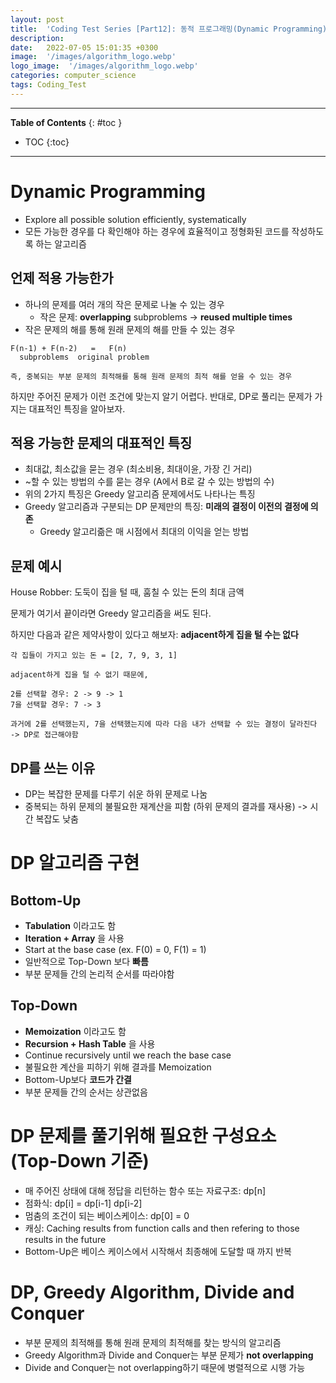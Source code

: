 ```yaml
---
layout: post
title:  'Coding Test Series [Part12]: 동적 프로그래밍(Dynamic Programming)'
description: 
date:   2022-07-05 15:01:35 +0300
image:  '/images/algorithm_logo.webp'
logo_image:  '/images/algorithm_logo.webp'
categories: computer_science
tags: Coding_Test
---
```

---

**Table of Contents**
{: #toc }
*  TOC
{:toc}

---

# Dynamic Programming

- Explore all possible solution efficiently, systematically
- 모든 가능한 경우를 다 확인해야 하는 경우에 효율적이고 정형화된 코드를 작성하도록 하는 알고리즘

## 언제 적용 가능한가

- 하나의 문제를 여러 개의 작은 문제로 나눌 수 있는 경우
  - 작은 문제: **overlapping** subproblems -> **reused multiple times**
- 작은 문제의 해를 통해 원래 문제의 해를 만들 수 있는 경우

```
F(n-1) + F(n-2)   =   F(n)
  subproblems  original problem
```

```
즉, 중복되는 부분 문제의 최적해를 통해 원래 문제의 최적 해를 얻을 수 있는 경우
```

하지만 주어진 문제가 이런 조건에 맞는지 알기 어렵다. 반대로, DP로 풀리는 문제가 가지는 대표적인 특징을 알아보자.  

## 적용 가능한 문제의 대표적인 특징

- 최대값, 최소값을 묻는 경우 (최소비용, 최대이윤, 가장 긴 거리)
- ~할 수 있는 방법의 수를 묻는 경우 (A에서 B로 갈 수 있는 방법의 수)
- 위의 2가지 특징은 Greedy 알고리즘 문제에서도 나타나는 특징
- Greedy 알고리즘과 구분되는 DP 문제만의 특징: **미래의 결정이 이전의 결정에 의존**
  - Greedy 알고리즒은 매 시점에서 최대의 이익을 얻는 방법

## 문제 예시

House Robber: 도둑이 집을 털 때, 훔칠 수 있는 돈의 최대 금액  

문제가 여기서 끝이라면 Greedy 알고리즘을 써도 된다.  

하지만 다음과 같은 제약사항이 있다고 해보자: **adjacent하게 집을 털 수는 없다**  

```
각 집들이 가지고 있는 돈 = [2, 7, 9, 3, 1]

adjacent하게 집을 털 수 없기 때문에, 

2를 선택할 경우: 2 -> 9 -> 1
7을 선택할 경우: 7 -> 3

과거에 2를 선택했는지, 7을 선택했는지에 따라 다음 내가 선택할 수 있는 결정이 달라진다 -> DP로 접근해야함
```

## DP를 쓰는 이유

- DP는 복잡한 문제를 다루기 쉬운 하위 문제로 나눔
- 중복되는 하위 문제의 불필요한 재계산을 피함 (하위 문제의 결과를 재사용) -> 시간 복잡도 낮춤

# DP 알고리즘 구현

## Bottom-Up

- **Tabulation** 이라고도 함
- **Iteration + Array** 을 사용
- Start at the base case (ex. F(0) = 0, F(1) = 1)
- 일반적으로 Top-Down 보다 **빠름**
- 부분 문제들 간의 논리적 순서를 따라야함

## Top-Down

- **Memoization** 이라고도 함
- **Recursion + Hash Table** 을 사용
- Continue recursively until we reach the base case
- 불필요한 계산을 피하기 위해 결과를 Memoization
- Bottom-Up보다 **코드가 간결**
- 부분 문제들 간의 순서는 상관없음  


# DP 문제를 풀기위해 필요한 구성요소 (Top-Down 기준)

- 매 주어진 상태에 대해 정답을 리턴하는 함수 또는 자료구조: dp\[n\]
- 점화식: dp\[i\] = dp\[i-1\] dp\[i-2\]
- 멈춤의 조건이 되는 베이스케이스: dp\[0\] = 0
- 캐싱: Caching results from function calls and then refering to those results in the future
- Bottom-Up은 베이스 케이스에서 시작해서 최종해에 도달할 때 까지 반복

# DP, Greedy Algorithm, Divide and Conquer

- 부분 문제의 최적해를 통해 원래 문제의 최적해를 찾는 방식의 알고리즘
- Greedy Algorithm과 Divide and Conquer는 부분 문제가 **not overlapping**
- Divide and Conquer는 not overlapping하기 때문에 병렬적으로 시행 가능